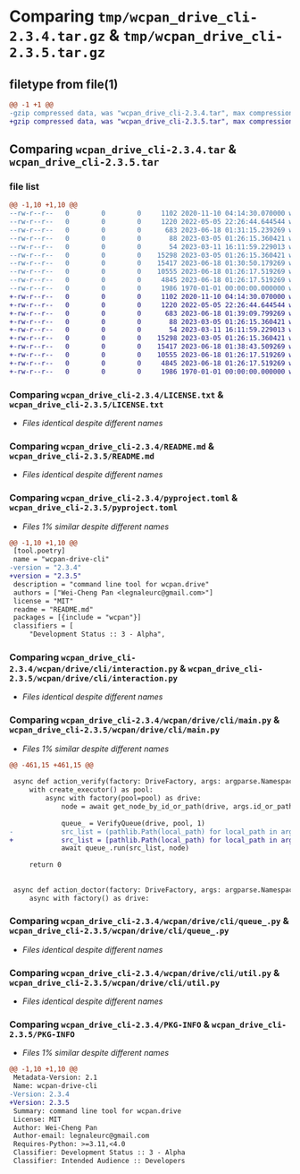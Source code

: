 # Comparing `tmp/wcpan_drive_cli-2.3.4.tar.gz` & `tmp/wcpan_drive_cli-2.3.5.tar.gz`

## filetype from file(1)

```diff
@@ -1 +1 @@
-gzip compressed data, was "wcpan_drive_cli-2.3.4.tar", max compression
+gzip compressed data, was "wcpan_drive_cli-2.3.5.tar", max compression
```

## Comparing `wcpan_drive_cli-2.3.4.tar` & `wcpan_drive_cli-2.3.5.tar`

### file list

```diff
@@ -1,10 +1,10 @@
--rw-r--r--   0        0        0     1102 2020-11-10 04:14:30.070000 wcpan_drive_cli-2.3.4/LICENSE.txt
--rw-r--r--   0        0        0     1220 2022-05-05 22:26:44.644544 wcpan_drive_cli-2.3.4/README.md
--rw-r--r--   0        0        0      683 2023-06-18 01:31:15.239269 wcpan_drive_cli-2.3.4/pyproject.toml
--rw-r--r--   0        0        0       88 2023-03-05 01:26:15.360421 wcpan_drive_cli-2.3.4/wcpan/drive/cli/__init__.py
--rw-r--r--   0        0        0       54 2023-03-11 16:11:59.229013 wcpan_drive_cli-2.3.4/wcpan/drive/cli/__main__.py
--rw-r--r--   0        0        0    15298 2023-03-05 01:26:15.360421 wcpan_drive_cli-2.3.4/wcpan/drive/cli/interaction.py
--rw-r--r--   0        0        0    15417 2023-06-18 01:30:50.179269 wcpan_drive_cli-2.3.4/wcpan/drive/cli/main.py
--rw-r--r--   0        0        0    10555 2023-06-18 01:26:17.519269 wcpan_drive_cli-2.3.4/wcpan/drive/cli/queue_.py
--rw-r--r--   0        0        0     4845 2023-06-18 01:26:17.519269 wcpan_drive_cli-2.3.4/wcpan/drive/cli/util.py
--rw-r--r--   0        0        0     1986 1970-01-01 00:00:00.000000 wcpan_drive_cli-2.3.4/PKG-INFO
+-rw-r--r--   0        0        0     1102 2020-11-10 04:14:30.070000 wcpan_drive_cli-2.3.5/LICENSE.txt
+-rw-r--r--   0        0        0     1220 2022-05-05 22:26:44.644544 wcpan_drive_cli-2.3.5/README.md
+-rw-r--r--   0        0        0      683 2023-06-18 01:39:09.799269 wcpan_drive_cli-2.3.5/pyproject.toml
+-rw-r--r--   0        0        0       88 2023-03-05 01:26:15.360421 wcpan_drive_cli-2.3.5/wcpan/drive/cli/__init__.py
+-rw-r--r--   0        0        0       54 2023-03-11 16:11:59.229013 wcpan_drive_cli-2.3.5/wcpan/drive/cli/__main__.py
+-rw-r--r--   0        0        0    15298 2023-03-05 01:26:15.360421 wcpan_drive_cli-2.3.5/wcpan/drive/cli/interaction.py
+-rw-r--r--   0        0        0    15417 2023-06-18 01:38:43.509269 wcpan_drive_cli-2.3.5/wcpan/drive/cli/main.py
+-rw-r--r--   0        0        0    10555 2023-06-18 01:26:17.519269 wcpan_drive_cli-2.3.5/wcpan/drive/cli/queue_.py
+-rw-r--r--   0        0        0     4845 2023-06-18 01:26:17.519269 wcpan_drive_cli-2.3.5/wcpan/drive/cli/util.py
+-rw-r--r--   0        0        0     1986 1970-01-01 00:00:00.000000 wcpan_drive_cli-2.3.5/PKG-INFO
```

### Comparing `wcpan_drive_cli-2.3.4/LICENSE.txt` & `wcpan_drive_cli-2.3.5/LICENSE.txt`

 * *Files identical despite different names*

### Comparing `wcpan_drive_cli-2.3.4/README.md` & `wcpan_drive_cli-2.3.5/README.md`

 * *Files identical despite different names*

### Comparing `wcpan_drive_cli-2.3.4/pyproject.toml` & `wcpan_drive_cli-2.3.5/pyproject.toml`

 * *Files 1% similar despite different names*

```diff
@@ -1,10 +1,10 @@
 [tool.poetry]
 name = "wcpan-drive-cli"
-version = "2.3.4"
+version = "2.3.5"
 description = "command line tool for wcpan.drive"
 authors = ["Wei-Cheng Pan <legnaleurc@gmail.com>"]
 license = "MIT"
 readme = "README.md"
 packages = [{include = "wcpan"}]
 classifiers = [
     "Development Status :: 3 - Alpha",
```

### Comparing `wcpan_drive_cli-2.3.4/wcpan/drive/cli/interaction.py` & `wcpan_drive_cli-2.3.5/wcpan/drive/cli/interaction.py`

 * *Files identical despite different names*

### Comparing `wcpan_drive_cli-2.3.4/wcpan/drive/cli/main.py` & `wcpan_drive_cli-2.3.5/wcpan/drive/cli/main.py`

 * *Files 1% similar despite different names*

```diff
@@ -461,15 +461,15 @@
 
 async def action_verify(factory: DriveFactory, args: argparse.Namespace) -> int:
     with create_executor() as pool:
         async with factory(pool=pool) as drive:
             node = await get_node_by_id_or_path(drive, args.id_or_path)
 
             queue_ = VerifyQueue(drive, pool, 1)
-            src_list = (pathlib.Path(local_path) for local_path in args.source)
+            src_list = [pathlib.Path(local_path) for local_path in args.source]
             await queue_.run(src_list, node)
 
     return 0
 
 
 async def action_doctor(factory: DriveFactory, args: argparse.Namespace) -> int:
     async with factory() as drive:
```

### Comparing `wcpan_drive_cli-2.3.4/wcpan/drive/cli/queue_.py` & `wcpan_drive_cli-2.3.5/wcpan/drive/cli/queue_.py`

 * *Files identical despite different names*

### Comparing `wcpan_drive_cli-2.3.4/wcpan/drive/cli/util.py` & `wcpan_drive_cli-2.3.5/wcpan/drive/cli/util.py`

 * *Files identical despite different names*

### Comparing `wcpan_drive_cli-2.3.4/PKG-INFO` & `wcpan_drive_cli-2.3.5/PKG-INFO`

 * *Files 1% similar despite different names*

```diff
@@ -1,10 +1,10 @@
 Metadata-Version: 2.1
 Name: wcpan-drive-cli
-Version: 2.3.4
+Version: 2.3.5
 Summary: command line tool for wcpan.drive
 License: MIT
 Author: Wei-Cheng Pan
 Author-email: legnaleurc@gmail.com
 Requires-Python: >=3.11,<4.0
 Classifier: Development Status :: 3 - Alpha
 Classifier: Intended Audience :: Developers
```

